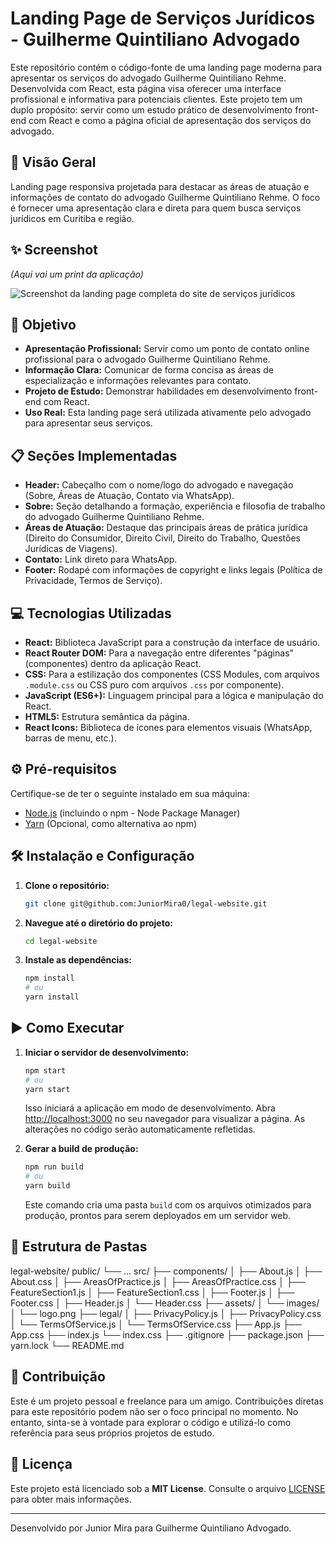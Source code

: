 # Landing Page de Serviços Jurídicos - Guilherme Quintiliano Advogado

Este repositório contém o código-fonte de uma landing page moderna para apresentar os serviços do advogado Guilherme Quintiliano Rehme. Desenvolvida com React, esta página visa oferecer uma interface profissional e informativa para potenciais clientes. Este projeto tem um duplo propósito: servir como um estudo prático de desenvolvimento front-end com React e como a página oficial de apresentação dos serviços do advogado.

## 🚀 Visão Geral

Landing page responsiva projetada para destacar as áreas de atuação e informações de contato do advogado Guilherme Quintiliano Rehme. O foco é fornecer uma apresentação clara e direta para quem busca serviços jurídicos em Curitiba e região.

## ✨ Screenshot

_(Aqui vai um print da aplicação)_

![Screenshot da landing page completa do site de serviços jurídicos](assets/images/imagemSiteCompleto.png)


## 🎯 Objetivo

- **Apresentação Profissional:** Servir como um ponto de contato online profissional para o advogado Guilherme Quintiliano Rehme.
- **Informação Clara:** Comunicar de forma concisa as áreas de especialização e informações relevantes para contato.
- **Projeto de Estudo:** Demonstrar habilidades em desenvolvimento front-end com React.
- **Uso Real:** Esta landing page será utilizada ativamente pelo advogado para apresentar seus serviços.

## 📋 Seções Implementadas

- **Header:** Cabeçalho com o nome/logo do advogado e navegação (Sobre, Áreas de Atuação, Contato via WhatsApp).
- **Sobre:** Seção detalhando a formação, experiência e filosofia de trabalho do advogado Guilherme Quintiliano Rehme.
- **Áreas de Atuação:** Destaque das principais áreas de prática jurídica (Direito do Consumidor, Direito Civil, Direito do Trabalho, Questões Jurídicas de Viagens).
- **Contato:** Link direto para WhatsApp.
- **Footer:** Rodapé com informações de copyright e links legais (Política de Privacidade, Termos de Serviço).

## 💻 Tecnologias Utilizadas

- **React:** Biblioteca JavaScript para a construção da interface de usuário.
- **React Router DOM:** Para a navegação entre diferentes "páginas" (componentes) dentro da aplicação React.
- **CSS:** Para a estilização dos componentes (CSS Modules, com arquivos `.module.css` ou CSS puro com arquivos `.css` por componente).
- **JavaScript (ES6+):** Linguagem principal para a lógica e manipulação do React.
- **HTML5:** Estrutura semântica da página.
- **React Icons:** Biblioteca de ícones para elementos visuais (WhatsApp, barras de menu, etc.).

## ⚙️ Pré-requisitos

Certifique-se de ter o seguinte instalado em sua máquina:

- [Node.js](https://nodejs.org/en/) (incluindo o npm - Node Package Manager)
- [Yarn](https://yarnpkg.com/) (Opcional, como alternativa ao npm)

## 🛠️ Instalação e Configuração

1.  **Clone o repositório:**

    ```bash
    git clone git@github.com:JuniorMira0/legal-website.git
    ```

2.  **Navegue até o diretório do projeto:**

    ```bash
    cd legal-website
    ```

3.  **Instale as dependências:**
    ```bash
    npm install
    # ou
    yarn install
    ```

## ▶️ Como Executar

1.  **Iniciar o servidor de desenvolvimento:**

    ```bash
    npm start
    # ou
    yarn start
    ```

    Isso iniciará a aplicação em modo de desenvolvimento. Abra [http://localhost:3000](http://localhost:3000) no seu navegador para visualizar a página. As alterações no código serão automaticamente refletidas.

2.  **Gerar a build de produção:**
    ```bash
    npm run build
    # ou
    yarn build
    ```
    Este comando cria uma pasta `build` com os arquivos otimizados para produção, prontos para serem deployados em um servidor web.

## 📁 Estrutura de Pastas

legal-website/
public/
└── ...
src/
├── components/
│ ├── About.js
│ ├── About.css
│ ├── AreasOfPractice.js
│ ├── AreasOfPractice.css
│ ├── FeatureSection1.js
│ ├── FeatureSection1.css
│ ├── Footer.js
│ ├── Footer.css
│ ├── Header.js
│ └── Header.css
├── assets/
│ └── images/
│ └── logo.png
├── legal/
│ ├── PrivacyPolicy.js
│ ├── PrivacyPolicy.css
│ └── TermsOfService.js
│ └── TermsOfService.css
├── App.js
├── App.css
├── index.js
└── index.css
├── .gitignore
├── package.json
├── yarn.lock
└── README.md

## 🤝 Contribuição

Este é um projeto pessoal e freelance para um amigo. Contribuições diretas para este repositório podem não ser o foco principal no momento. No entanto, sinta-se à vontade para explorar o código e utilizá-lo como referência para seus próprios projetos de estudo.

## 📄 Licença

Este projeto está licenciado sob a **MIT License**. Consulte o arquivo [LICENSE](LICENSE) para obter mais informações.

---

Desenvolvido por Junior Mira para Guilherme Quintiliano Advogado.
